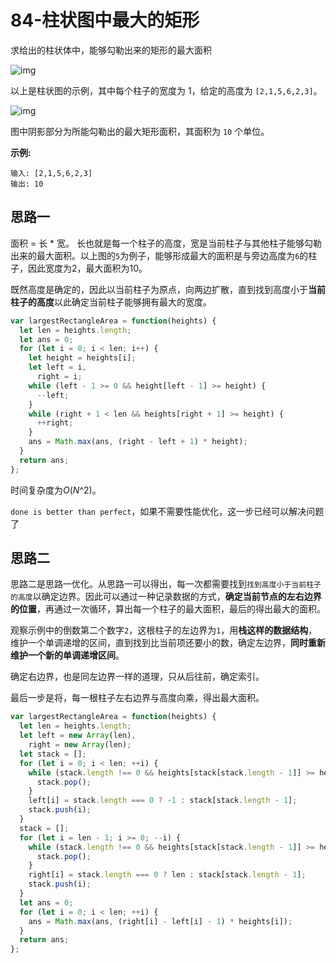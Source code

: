 # 84-柱状图中最大的矩形

求给出的柱状体中，能够勾勒出来的矩形的最大面积

![img](https://assets.leetcode-cn.com/aliyun-lc-upload/uploads/2018/10/12/histogram.png)

以上是柱状图的示例，其中每个柱子的宽度为 1，给定的高度为 `[2,1,5,6,2,3]`。

![img](https://assets.leetcode-cn.com/aliyun-lc-upload/uploads/2018/10/12/histogram_area.png)

图中阴影部分为所能勾勒出的最大矩形面积，其面积为 `10` 个单位。

**示例:**

```
输入: [2,1,5,6,2,3]
输出: 10
```

## 思路一

面积 = 长 * 宽。 长也就是每一个柱子的高度，宽是当前柱子与其他柱子能够勾勒出来的最大面积。以上图的`5`为例子，能够形成最大的面积是与旁边高度为`6`的柱子，因此宽度为2，最大面积为10。

既然高度是确定的，因此以当前柱子为原点，向两边扩散，直到找到高度小于**当前柱子的高度**以此确定当前柱子能够拥有最大的宽度。

```javascript
var largestRectangleArea = function(heights) {
  let len = heights.length;
  let ans = 0;
  for (let i = 0; i < len; i++) {
    let height = heights[i];
    let left = i,
      right = i;
    while (left - 1 >= 0 && height[left - 1] >= height) {
      --left;
    }
    while (right + 1 < len && heights[right + 1] >= height) {
      ++right;
    }
    ans = Math.max(ans, (right - left + 1) * height);
  }
  return ans;
};
```

时间复杂度为*O*(*N*^2)。

`done is better than perfect`，如果不需要性能优化，这一步已经可以解决问题了

## 思路二

思路二是思路一优化。从思路一可以得出，每一次都需要找到`找到高度小于当前柱子的高度`以确定边界。因此可以通过一种记录数据的方式，**确定当前节点的左右边界的位置**，再通过一次循环，算出每一个柱子的最大面积，最后的得出最大的面积。

观察示例中的倒数第二个数字`2`，这根柱子的左边界为`1`，用**栈这样的数据结构**，维护一个单调递增的区间，直到找到比当前项还要小的数，确定左边界，**同时重新维护一个新的单调递增区间**。

确定右边界，也是同左边界一样的道理，只从后往前，确定索引。

最后一步是将，每一根柱子左右边界与高度向乘，得出最大面积。

```javascript
var largestRectangleArea = function(heights) {
  let len = heights.length;
  let left = new Array(len),
    right = new Array(len);
  let stack = [];
  for (let i = 0; i < len; ++i) {
    while (stack.length !== 0 && heights[stack[stack.length - 1]] >= heights[i]) {
      stack.pop();
    }
    left[i] = stack.length === 0 ? -1 : stack[stack.length - 1];
    stack.push(i);
  }
  stack = [];
  for (let i = len - 1; i >= 0; --i) {
    while (stack.length !== 0 && heights[stack[stack.length - 1]] >= heights[i]) {
      stack.pop();
    }
    right[i] = stack.length === 0 ? len : stack[stack.length - 1];
    stack.push(i);
  }
  let ans = 0;
  for (let i = 0; i < len; ++i) {
    ans = Math.max(ans, (right[i] - left[i] - 1) * heights[i]);
  }
  return ans;
};
```

